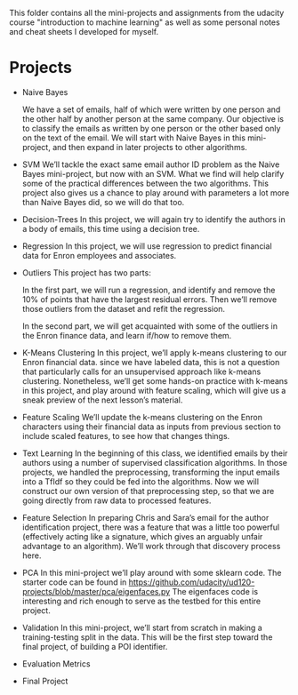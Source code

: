 This folder contains all the mini-projects and assignments from the udacity course 
"introduction to machine learning" as well as some personal notes and cheat sheets I developed for myself.

# Projects

  * Naive Bayes
  
    We have a set of emails, half of which were written by one person 
    and the other half by another person at the same company. 
    Our objective is to classify the emails as written by one person 
    or the other based only on the text of the email. 
    We will start with Naive Bayes in this mini-project, 
    and then expand in later projects to other algorithms.
    
  * SVM
    We’ll tackle the exact same email author ID problem as the 
    Naive Bayes mini-project, but now with an SVM. 
    What we find will help clarify some of the practical differences 
    between the two algorithms. This project also gives us a chance 
    to play around with parameters a lot more than Naive Bayes did, 
    so we will do that too.
    
  * Decision-Trees
    In this project, we will again try to identify the authors 
    in a body of emails, this time using a decision tree.
    
  * Regression
    In this project, we will use regression to predict financial data 
    for Enron employees and associates. 
    
  * Outliers
    This project has two parts:
    
    In the first part, we will run a regression, and identify and 
    remove the 10% of points that have the largest residual errors. 
    Then we’ll remove those outliers from the dataset and refit the regression.
    
    In the second part, we will get acquainted with some of the outliers 
    in the Enron finance data, and learn if/how to remove them.
    
  * K-Means Clustering 
    In this project, we’ll apply k-means clustering to our Enron financial data.
    since we have labeled data, this is not a question that particularly calls 
    for an unsupervised approach like k-means clustering. 
    Nonetheless, we’ll get some hands-on practice with k-means in this project, 
    and play around with feature scaling, which will give us a sneak preview of 
    the next lesson’s material.
    
  * Feature Scaling 
    We’ll update the k-means clustering on the Enron characters using their 
    financial data as inputs from previous section to include scaled features, 
    to see how that changes things.
    
  * Text Learning 
    In the beginning of this class, we identified emails by their authors 
    using a number of supervised classification algorithms. In those projects, 
    we handled the preprocessing, transforming the input emails into a TfIdf 
    so they could be fed into the algorithms. Now we will construct our own 
    version of that preprocessing step, so that we are going directly from 
    raw data to processed features. 
    
  * Feature Selection
    In preparing Chris and Sara’s email for the author identification project, 
    there was a feature that was a little too powerful (effectively acting like a signature, 
    which gives an arguably unfair advantage to an algorithm). 
    We’ll work through that discovery process here.
    
  * PCA
    In this mini-project we’ll play around with some sklearn code. The starter code can be 
    found in https://github.com/udacity/ud120-projects/blob/master/pca/eigenfaces.py
    The eigenfaces code is interesting and rich enough to serve as the testbed for this entire project.
  
  * Validation 
    In this mini-project, we’ll start from scratch in making a training-testing split in the data. 
    This will be the first step toward the final project, of building a POI identifier.
    
  * Evaluation Metrics
  
  * Final Project

